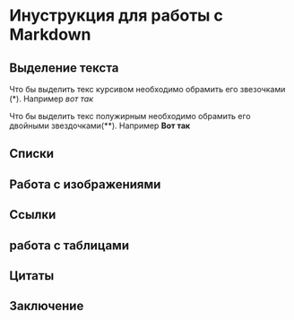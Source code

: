 # Инуструкция для работы с Markdown

## Выделение текста

Что бы выделить текс курсивом необходимо обрамить его звезочками (*). Например *вот так*

Что бы выделить текс полужирным  необходимо обрамить его двойными звездочками(**). Например **Вот так**

## Списки

## Работа с изображениями

## Ссылки

## работа с таблицами 

## Цитаты

## Заключение 